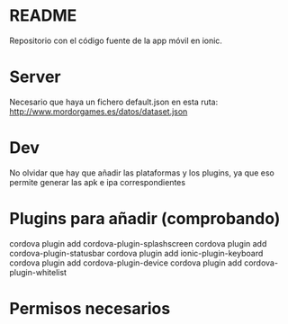 # README #

Repositorio con el código fuente de la app móvil en ionic.

# Server
Necesario que haya un fichero default.json en esta ruta:
http://www.mordorgames.es/datos/dataset.json

# Dev
No olvidar que hay que añadir las plataformas y los plugins, ya que eso permite generar las apk e ipa correspondientes


# Plugins para añadir (comprobando)
cordova plugin add cordova-plugin-splashscreen
cordova plugin add cordova-plugin-statusbar
cordova plugin add ionic-plugin-keyboard
cordova plugin add cordova-plugin-device
cordova plugin add cordova-plugin-whitelist

# Permisos necesarios
<uses-permission android:name="android.permission.INTERNET" />
<uses-permission android:name="android.permission.ACCESS_WIFI_STATE" />
<uses-permission android:name="android.permission.ACCESS_NETWORK_STATE" />
<uses-permission android:name="android.permission.WRITE_EXTERNAL_STORAGE" />
